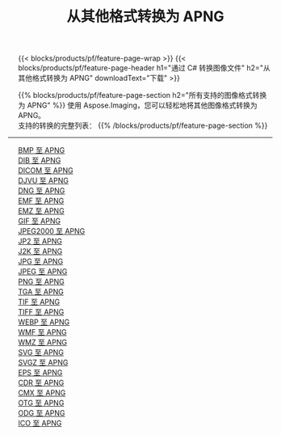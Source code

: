 ﻿---
title: 从其他格式转换为 APNG 
weight: 3920
url: /zh-hans/java/conversion/to/apng 
lang: zh-hans
langdirlevel: 2
locales: zh-hans,ja,it,ru,de,es,fr,nl,id,lt,pl,pt,vi,tr,ko,zh-hant,ar,hi,th,sv,cs,uk,he
description: 使用 Aspose.Imaging，您可以轻松地将其他格式转换为 APNG
---

{{< blocks/products/pf/feature-page-wrap >}}
{{< blocks/products/pf/feature-page-header h1="通过 C# 转换图像文件" h2="从其他格式转换为 APNG" downloadText="下载" >}}


{{% blocks/products/pf/feature-page-section  h2="所有支持的图像格式转换为 APNG" %}}
使用 Aspose.Imaging，您可以轻松地将其他图像格式转换为 APNG。
<br/>
支持的转换的完整列表：
{{% /blocks/products/pf/feature-page-section %}}
<div class="container-fluid productfamilypage bg-gray">
    <div class="convertypes bg-gray agp-content section">
        <div class="container">
		<hr style="margin-left:-20px;"/>
		<div class="row other-converters">
		    <div class='col-md-2 other-converter remove-lp remove-rp'><a href="/imaging/zh-hans/java/conversion/bmp-to-apng" >BMP 至 APNG</a></div>
<div class='col-md-2 other-converter remove-lp remove-rp'><a href="/imaging/zh-hans/java/conversion/dib-to-apng" >DIB 至 APNG</a></div>
<div class='col-md-2 other-converter remove-lp remove-rp'><a href="/imaging/zh-hans/java/conversion/dicom-to-apng" >DICOM 至 APNG</a></div>
<div class='col-md-2 other-converter remove-lp remove-rp'><a href="/imaging/zh-hans/java/conversion/djvu-to-apng" >DJVU 至 APNG</a></div>
<div class='col-md-2 other-converter remove-lp remove-rp'><a href="/imaging/zh-hans/java/conversion/dng-to-apng" >DNG 至 APNG</a></div>
<div class='col-md-2 other-converter remove-lp remove-rp'><a href="/imaging/zh-hans/java/conversion/emf-to-apng" >EMF 至 APNG</a></div>
<div class='col-md-2 other-converter remove-lp remove-rp'><a href="/imaging/zh-hans/java/conversion/emz-to-apng" >EMZ 至 APNG</a></div>
<div class='col-md-2 other-converter remove-lp remove-rp'><a href="/imaging/zh-hans/java/conversion/gif-to-apng" >GIF 至 APNG</a></div>
<div class='col-md-2 other-converter remove-lp remove-rp'><a href="/imaging/zh-hans/java/conversion/jpeg2000-to-apng" >JPEG2000 至 APNG</a></div>
<div class='col-md-2 other-converter remove-lp remove-rp'><a href="/imaging/zh-hans/java/conversion/jp2-to-apng" >JP2 至 APNG</a></div>
<div class='col-md-2 other-converter remove-lp remove-rp'><a href="/imaging/zh-hans/java/conversion/j2k-to-apng" >J2K 至 APNG</a></div>
<div class='col-md-2 other-converter remove-lp remove-rp'><a href="/imaging/zh-hans/java/conversion/jpg-to-apng" >JPG 至 APNG</a></div>
<div class='col-md-2 other-converter remove-lp remove-rp'><a href="/imaging/zh-hans/java/conversion/jpeg-to-apng" >JPEG 至 APNG</a></div>
<div class='col-md-2 other-converter remove-lp remove-rp'><a href="/imaging/zh-hans/java/conversion/png-to-apng" >PNG 至 APNG</a></div>
<div class='col-md-2 other-converter remove-lp remove-rp'><a href="/imaging/zh-hans/java/conversion/tga-to-apng" >TGA 至 APNG</a></div>
<div class='col-md-2 other-converter remove-lp remove-rp'><a href="/imaging/zh-hans/java/conversion/tif-to-apng" >TIF 至 APNG</a></div>
<div class='col-md-2 other-converter remove-lp remove-rp'><a href="/imaging/zh-hans/java/conversion/tiff-to-apng" >TIFF 至 APNG</a></div>
<div class='col-md-2 other-converter remove-lp remove-rp'><a href="/imaging/zh-hans/java/conversion/webp-to-apng" >WEBP 至 APNG</a></div>
<div class='col-md-2 other-converter remove-lp remove-rp'><a href="/imaging/zh-hans/java/conversion/wmf-to-apng" >WMF 至 APNG</a></div>
<div class='col-md-2 other-converter remove-lp remove-rp'><a href="/imaging/zh-hans/java/conversion/wmz-to-apng" >WMZ 至 APNG</a></div>
<div class='col-md-2 other-converter remove-lp remove-rp'><a href="/imaging/zh-hans/java/conversion/svg-to-apng" >SVG 至 APNG</a></div>
<div class='col-md-2 other-converter remove-lp remove-rp'><a href="/imaging/zh-hans/java/conversion/svgz-to-apng" >SVGZ 至 APNG</a></div>
<div class='col-md-2 other-converter remove-lp remove-rp'><a href="/imaging/zh-hans/java/conversion/eps-to-apng" >EPS 至 APNG</a></div>
<div class='col-md-2 other-converter remove-lp remove-rp'><a href="/imaging/zh-hans/java/conversion/cdr-to-apng" >CDR 至 APNG</a></div>
<div class='col-md-2 other-converter remove-lp remove-rp'><a href="/imaging/zh-hans/java/conversion/cmx-to-apng" >CMX 至 APNG</a></div>
<div class='col-md-2 other-converter remove-lp remove-rp'><a href="/imaging/zh-hans/java/conversion/otg-to-apng" >OTG 至 APNG</a></div>
<div class='col-md-2 other-converter remove-lp remove-rp'><a href="/imaging/zh-hans/java/conversion/odg-to-apng" >ODG 至 APNG</a></div>
<div class='col-md-2 other-converter remove-lp remove-rp'><a href="/imaging/zh-hans/java/conversion/ico-to-apng" >ICO 至 APNG</a></div>
                </div>
        </div>
    </div>
</div>
<br/>

